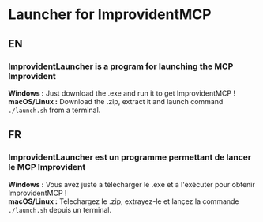 # Launcher for ImprovidentMCP

## EN

### ImprovidentLauncher is a program for launching the MCP Improvident

**Windows :** Just download the .exe and run it to get ImprovidentMCP !\
**macOS/Linux :** Download the .zip, extract it and launch command `./launch.sh` from a terminal.

## FR

### ImprovidentLauncher est un programme permettant de lancer le MCP Improvident

**Windows :** Vous avez juste a télécharger le .exe et a l'exécuter pour obtenir ImprovidentMCP !\
**macOS/Linux :** Telechargez le .zip, extrayez-le et lançez la commande `./launch.sh` depuis un terminal.